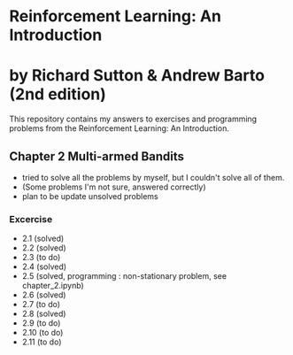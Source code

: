 # Reinforcement Learning: An Introduction
# by Richard Sutton & Andrew Barto (2nd edition)
This repository contains my answers to exercises and programming problems from the Reinforcement Learning: An Introduction. 

## Chapter 2 Multi-armed Bandits
 + tried to solve all the problems by myself, but I couldn't solve all of them. 
 + (Some problems I'm not sure, answered correctly)
 + plan to be update unsolved problems


### Excercise  
+ 2.1 (solved)
+ 2.2 (solved)
+ 2.3 (to do)
+ 2.4 (solved)
+ 2.5 (solved, programming : non-stationary problem, see chapter_2.ipynb)
+ 2.6 (solved)
+ 2.7 (to do)
+ 2.8 (solved)
+ 2.9 (to do)
+ 2.10 (to do)
+ 2.11 (to do) 
